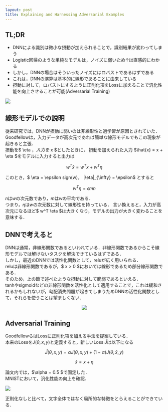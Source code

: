 ```yaml
---
layout: post
title: Explaining and Harnessing Adversarial Examples
---
```


## TL;DR
* DNNによる識別は微小な摂動が加えられることで，識別結果が変わってしまう
* Logistic回帰のような単純なモデルは，ノイズに弱いため↑は直感的にわかる
* しかし，DNNの場合はそういったノイズにはロバストであるはずである
* これは，DNNの演算は基本的に線形であることに由来している
* 摂動に対して，ロバストにするように正則化項をLossに加えることで汎化性能を向上させることが可能(Adversarial Training)
<img src="{{ site.baseurl }}/images/post/2018-05-16-Explaining and Harnessing Adversarial Examples/fig.png">


## 線形モデルでの説明
従来研究では，DNNが摂動に弱いのは非線形性と過学習が原因とされていた．  
Goodfellowは，入力データが高次元であれば簡単な線形モデルでもこの現象が起きると主張．  
摂動を$ \eta $，入力を$ x $としたときに， 摂動を加えられた入力 $\hat{x} = x + \eta $をモデルに入力すると出力は

$$ w^T \hat{x} =  w^T x + w^T \eta $$

このとき，$ \eta = \epsilon sign(w)$，$ \|\eta\|_{\infty} = \epsilon$ とすると  

$$  w^T \eta =  \epsilon mn$$

$n$は$w$の次元数であり，$m$は$w$の平均である．  
つまり，$\eta$は$w$の次元数に対して線形性を持っている．
言い換えると，入力が高次元になるほど$ w^T \eta $は大きくなり，モデルの出力が大きく変わることを意味する．

## DNNで考えると
DNNは通常，非線形関数であるといわれている．非線形関数であるからこそ線形モデルでは解けないタスクを解決できているはずである．  
しかし，最近のDNNでは活性化関数として，reluが広く用いられる．  
reluは非線形関数であるが，$ x > 0 $においては線形であるため部分線形関数である．  
そのため，上の節で述べたような摂動に対して脆弱であるといえる．  
tanhやsigmoidなどの非線形関数を活性化として適用することで，これは緩和されるかもしれないが，勾配消失問題が起きてしまうためDNNの活性化関数として，それらを使うことは望ましくない．

<center><img src="{{ site.baseurl }}/images/post/2018-05-16-Explaining and Harnessing Adversarial Examples/act.png"></center>

## Adversarial Training
GoodfellowらはLossに正則化項を加える手法を提案している．  
本来のLossを$J(\theta,x,y)$と定義すると，新しいLoss $\hat{J}$は以下になる

$$ \hat{J}(\theta, x, y) = \alpha J(\theta, x, y) + (1 - \alpha)J(\theta, \hat{x}, y) $$

$$ \hat{x} = x + \eta $$

論文内では，$\alpha = 0.5 $で固定した．  
MNISTにおいて，汎化性能の向上を確認．

<img src="{{ site.baseurl }}/images/post/2018-05-16-Explaining and Harnessing Adversarial Examples/feature.png">

正則化なしと比べて，文字全体ではなく局所的な特徴をとらえることができている．
